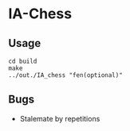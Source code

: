 # IA-Chess

## Usage
```
cd build
make
../out./IA_chess "fen(optional)"
```

## Bugs

+ Stalemate by repetitions
